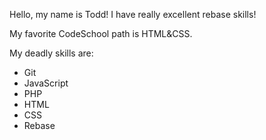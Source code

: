 Hello, my name is Todd! I have really excellent rebase skills!

My favorite CodeSchool path is HTML&CSS.

My deadly skills are:

* Git
* JavaScript
* PHP
* HTML
* CSS
* Rebase
